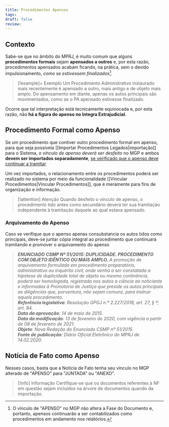 ```yaml
---
title: Procedimentos Apensos
tags: 
draft: false
review:
---
```

## Contexto

Sabe-se que no âmbito do MPRJ, é muito comum que alguns **procedimentos formais** sejam **apensados a outros** e, por esta razão, procedimentos apensados acabam ficando, na prática, sem o devido impulsionamento, *como se estivessem finalizados*[^1].

>[!example]+ Exemplo
>Um Procedimento Administrativo instaurado mais recentemente é apensado a outro, mais antigo e de objeto mais amplo.
>Do apensamento em diante, apenas os autos principais são movimentados, como se o PA apensado estivesse finalizado.

Ocorre que tal interpretação está tecnicamente equivocada e, por esta razão, não **há a figura do apenso no Integra Extrajudicial.**

## Procedimento Formal como Apenso

Se um procedimento que contiver outro procedimento formal em apenso, para que seja possívela  [[Importar Procedimentos Legados|importação]] para o Sistema, *o vínculo de apenso deverá ser desfeito* no MGP e ambos **devem ser importados separadamente**, <u> se verificado que o apenso deve continuar a tramitar</u>.

Um vez importados, o relacionamento entre os procedimentos poderá ser realizado no sistema por meio da funcionalidade [[Vincular Procedimentos|Vincular Procedimentos]], que é meramente para fins de organização e informação.

>[!attention] Atenção
>Quando desfeito o vínculo de apenso, o procedimento tido antes como secundário deverá ter sua tramitação independente à tramitação daquele ao qual estava apensado.

### Arquivamento do Apenso

Caso se verifique que o apenso apenas consubstancia os autos tidos como principais, deve-se juntar cópia integral ao procedimento que continuará tramitando e promover o arquivamento do apenso

>_**ENUNCIADO CSMP Nº 51/2015: DUPLICIDADE. PROCEDIMENTO COM OBJETO IDÊNTICO OU MAIS AMPLO.** A promoção de arquivamento formulada em procedimento preparatório, administrativo ou inquérito civil, onde venha a ser constatada a hipótese de duplicidade total de objeto ou mesmo continência, poderá ser homologada, registrada nos autos a ciência ao noticiante e informadas à Promotoria de Justiça que preside os autos principais as diligências que, porventura, não sejam comuns, para instruir aquele procedimento._  
_**Referência legislativa**: Resolução GPGJ n.º 2.227/2018, art. 27, § º; art. 84._  
_**Data da aprovação**: 14 de maio de 2015._  
_**Data da modificação**: 13 de fevereiro de 2020, com vigência a partir de 08 de fevereiro de 2021._  
_**Objeto**: Nova Redação do Enunciado CSMP nº 51/2015._  
_**Fonte de publicação**: Diário Oficial Eletrônico do MPRJ de 14.02.2020._

## Notícia de Fato como Apenso

Nesses casos, basta que a Notícia de Fato tenha seu vínculo no MGP alterado de "APENSO" para "JUNTADA" ou "ANEXO".

> [!info] Informação
> Certifique-se que os documentos referentes à NF em questão sejam incluídos na árvore de documentos quando da importação.


[^1]: O vínculo de "APENSO" no MGP não altera a Fase do Documento e, portanto, apensos continuarão a ser contabilizados como procedimentos em andamento nos relatórios.